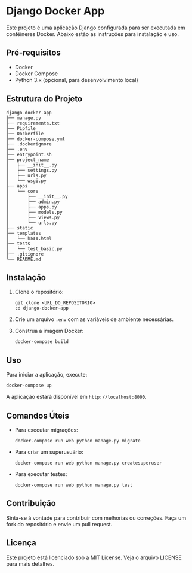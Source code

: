 # Django Docker App

Este projeto é uma aplicação Django configurada para ser executada em contêineres Docker. Abaixo estão as instruções para instalação e uso.

## Pré-requisitos

- Docker
- Docker Compose
- Python 3.x (opcional, para desenvolvimento local)

## Estrutura do Projeto

```
django-docker-app
├── manage.py
├── requirements.txt
├── Pipfile
├── Dockerfile
├── docker-compose.yml
├── .dockerignore
├── .env
├── entrypoint.sh
├── project_name
│   ├── __init__.py
│   ├── settings.py
│   ├── urls.py
│   └── wsgi.py
├── apps
│   └── core
│       ├── __init__.py
│       ├── admin.py
│       ├── apps.py
│       ├── models.py
│       ├── views.py
│       └── urls.py
├── static
├── templates
│   └── base.html
├── tests
│   └── test_basic.py
├── .gitignore
└── README.md
```

## Instalação

1. Clone o repositório:
   ```
   git clone <URL_DO_REPOSITORIO>
   cd django-docker-app
   ```

2. Crie um arquivo `.env` com as variáveis de ambiente necessárias.

3. Construa a imagem Docker:
   ```
   docker-compose build
   ```

## Uso

Para iniciar a aplicação, execute:
```
docker-compose up
```

A aplicação estará disponível em `http://localhost:8000`.

## Comandos Úteis

- Para executar migrações:
  ```
  docker-compose run web python manage.py migrate
  ```

- Para criar um superusuário:
  ```
  docker-compose run web python manage.py createsuperuser
  ```

- Para executar testes:
  ```
  docker-compose run web python manage.py test
  ```

## Contribuição

Sinta-se à vontade para contribuir com melhorias ou correções. Faça um fork do repositório e envie um pull request.

## Licença

Este projeto está licenciado sob a MIT License. Veja o arquivo LICENSE para mais detalhes.